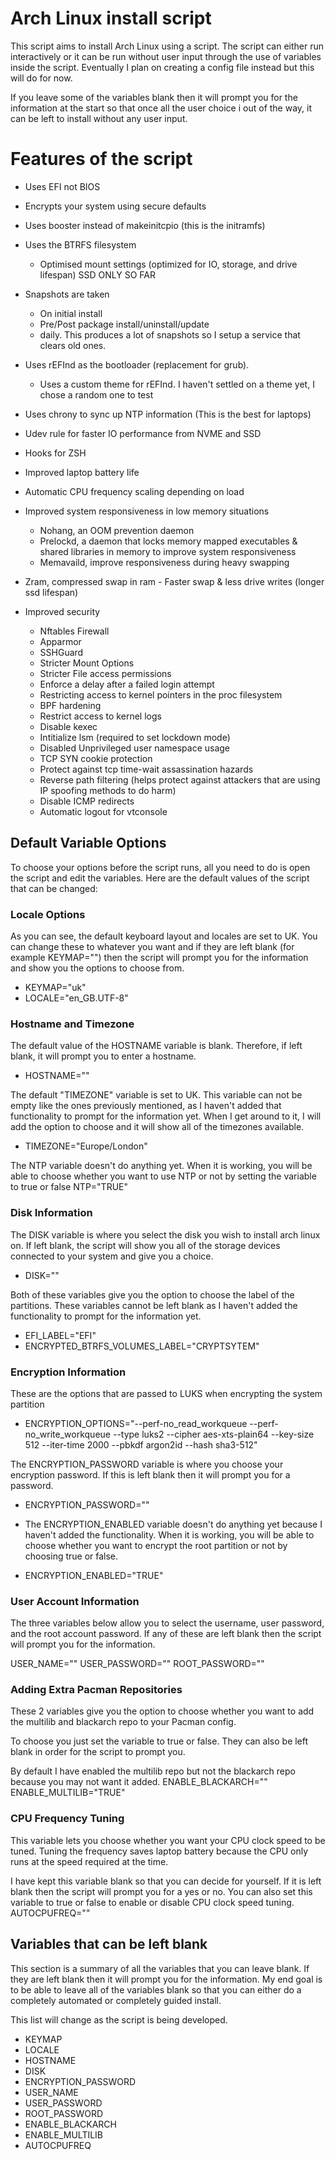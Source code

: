 # Arch Linux install script

This script aims to install Arch Linux using a script. The script can either run interactively or it can be run without user input through the use of variables inside the script. Eventually I plan on creating a config file instead but this will do for now.

If you leave some of the variables blank then it will prompt you for the information at the start so that once all the user choice i out of the way, it can be left to install without any user input.

# Features of the script


* Uses EFI not BIOS
* Encrypts your system using secure defaults
* Uses booster instead of makeinitcpio (this is the initramfs)
* Uses the BTRFS filesystem 
  - Optimised mount settings (optimized for IO, storage, and drive lifespan) SSD ONLY SO FAR
* Snapshots are taken 
  - On initial install
  - Pre/Post package install/uninstall/update
  - daily. This produces a lot of snapshots so I setup a service that clears old ones.
* Uses rEFInd as the bootloader (replacement for grub). 
  - Uses a custom theme for rEFInd. I haven't settled on a theme yet, I chose a random one to test
* Uses chrony to sync up NTP information (This is the best for laptops)


* Udev rule for faster IO performance from NVME and SSD
* Hooks for ZSH
* Improved laptop battery life
* Automatic CPU frequency scaling depending on load
* Improved system responsiveness in low memory situations
  - Nohang, an OOM prevention daemon
  - Prelockd, a daemon that locks memory mapped executables & shared libraries in memory to improve system responsiveness
  - Memavaild, improve responsiveness during heavy swapping
* Zram, compressed swap in ram - Faster swap & less drive writes (longer ssd lifespan)
* Improved security
  - Nftables Firewall
  - Apparmor
  - SSHGuard
  - Stricter Mount Options
  - Stricter File access permissions
  - Enforce a delay after a failed login attempt
  - Restricting access to kernel pointers in the proc filesystem
  - BPF hardening
  - Restrict access to kernel logs
  - Disable kexec
  - Intitialize lsm (required to set lockdown mode)
  - Disabled Unprivileged user namespace usage
  - TCP SYN cookie protection
  - Protect against tcp time-wait assassination hazards
  - Reverse path filtering (helps protect against attackers that are using IP spoofing methods to do harm)
  - Disable ICMP redirects
  - Automatic logout for vtconsole

## Default Variable Options
To choose your options before the script runs, all you need to do is open the script and edit the variables. Here are the default values of the script that can be changed:

### Locale Options
As you can see, the default keyboard layout and locales are set to UK. You can change these to whatever you want and if they are left blank (for example KEYMAP="") then the script will prompt you for the information and show you the options to choose from.
* KEYMAP="uk"
* LOCALE="en_GB.UTF-8"

### Hostname and Timezone
The default value of the HOSTNAME variable is blank. Therefore, if left blank, it will prompt you to enter a hostname.
* HOSTNAME=""

The default "TIMEZONE" variable is set to UK. This variable can not be empty like the ones previously mentioned, as I haven't added that functionality to prompt for the information yet. When I get around to it, I will add the option to choose and it will show all of the timezones available. 
* TIMEZONE="Europe/London"

The NTP variable doesn't do anything yet. When it is working, you will be able to choose whether you want to use NTP or not by setting the variable to true or false
NTP="TRUE"

### Disk Information
The DISK variable is where you select the disk you wish to install arch linux on. If left blank, the script will show you all of the storage devices connected to your system and give you a choice.
* DISK=""

Both of these variables give you the option to choose the label of the partitions. These variables cannot be left blank as I haven't added the functionality to prompt for the information yet. 
* EFI_LABEL="EFI"
* ENCRYPTED_BTRFS_VOLUMES_LABEL="CRYPTSYTEM"

### Encryption Information
These are the options that are passed to LUKS when encrypting the system partition
* ENCRYPTION_OPTIONS="--perf-no_read_workqueue --perf-no_write_workqueue --type luks2 --cipher aes-xts-plain64 --key-size 512 --iter-time 2000 --pbkdf argon2id --hash sha3-512"

The ENCRYPTION_PASSWORD variable is where you choose your encryption password. If this is left blank then it will prompt you for a password.
* ENCRYPTION_PASSWORD=""

* The ENCRYPTION_ENABLED variable doesn't do anything yet because I haven't added the functionality. When it is working, you will be able to choose whether you want to encrypt the root partition or not by choosing true or false.
* ENCRYPTION_ENABLED="TRUE"

### User Account Information
The three variables below allow you to select the username, user password, and the root account password. If any of these are left blank then the script will prompt you for the information.

USER_NAME=""
USER_PASSWORD=""
ROOT_PASSWORD=""

### Adding Extra Pacman Repositories 
These 2 variables give you the option to choose whether you want to add the multilib and blackarch repo to your Pacman config.

To choose you just set the variable to true or false. They can also be left blank in order for the script to prompt you.

By default I have enabled the multilib repo but not the blackarch repo because you may not want it added.
ENABLE_BLACKARCH=""
ENABLE_MULTILIB="TRUE"

### CPU Frequency Tuning
This variable lets you choose whether you want your CPU clock speed to be tuned. Tuning the frequency saves laptop battery because the CPU only runs at the speed required at the time. 

I have kept this variable blank so that you can decide for yourself. If it is left blank then the script will prompt you for a yes or no. You can also set this variable to true or false to enable or disable CPU clock speed tuning.
AUTOCPUFREQ=""


## Variables that can be left blank

This section is a summary of all the variables that you can leave blank. If they are left blank then it will prompt you for the information. My end goal is to be able to leave all of the variables blank so that you can either do a completely automated or completely guided install.

This list will change as the script is being developed.
* KEYMAP
* LOCALE
* HOSTNAME
* DISK
* ENCRYPTION_PASSWORD
* USER_NAME
* USER_PASSWORD
* ROOT_PASSWORD
* ENABLE_BLACKARCH
* ENABLE_MULTILIB
* AUTOCPUFREQ
